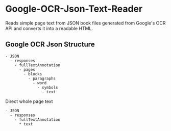 # Google-OCR-Json-Text-Reader
Reads simple page text from JSON book files generated from Google's OCR API and converts it into a readable HTML.


## Google OCR Json Structure

```
- JSON
  - responses
    - fullTextAnnotation
      - pages
        - blocks
          - paragraphs 
            - word 
              - symbols 
                - text
```
Direct whole page text

```
- JSON
  - responses
    - fullTextAnnotation
      * text
```

